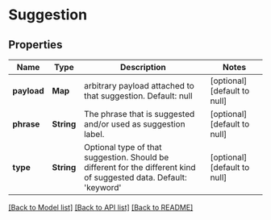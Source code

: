 # Suggestion
## Properties

| Name | Type | Description | Notes |
|------------ | ------------- | ------------- | -------------|
| **payload** | **Map** | arbitrary payload attached to that suggestion. Default: null | [optional] [default to null] |
| **phrase** | **String** | The phrase that is suggested and/or used as suggestion label. | [optional] [default to null] |
| **type** | **String** | Optional type of that suggestion. Should be different for the different kind of suggested data. Default: &#39;keyword&#39; | [optional] [default to null] |

[[Back to Model list]](../index.md#documentation-for-models) [[Back to API list]](../index.md#documentation-for-api-endpoints) [[Back to README]](../index.md)

